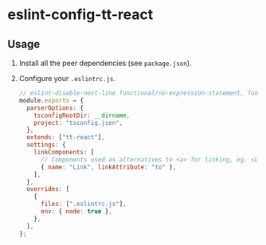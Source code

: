 # eslint-config-tt-react

## Usage

1. Install all the peer dependencies (see `package.json`).

2. Configure your `.eslintrc.js`.

   ```javascript
   // eslint-disable-next-line functional/no-expression-statement, functional/immutable-data
   module.exports = {
     parserOptions: {
       tsconfigRootDir: __dirname,
       project: "tsconfig.json",
     },
     extends: ["tt-react"],
     settings: {
       linkComponents: [
         // Components used as alternatives to <a> for linking, eg. <Link to={ url } />
         { name: "Link", linkAttribute: "to" },
       ],
     },
     overrides: [
       {
         files: [".eslintrc.js"],
         env: { node: true },
       },
     ],
   };
   ```
